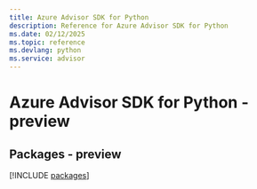 ```yaml
---
title: Azure Advisor SDK for Python
description: Reference for Azure Advisor SDK for Python
ms.date: 02/12/2025
ms.topic: reference
ms.devlang: python
ms.service: advisor
---
```

# Azure Advisor SDK for Python - preview
## Packages - preview
[!INCLUDE [packages](advisor-index.md)]